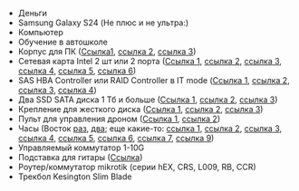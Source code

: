 - Деньги
- Samsung Galaxy S24 (Не плюс и не ультра:)
- Компьютер
- Обучение в автошколе
- Корпус для ПК ([Ссылка1](https://aliexpress.ru/item/1005008886474039.html?spm=a2g2w.favourites.mywishlist.43.6eff4aa6nKCR5W&sku_id=12000047083171736), [cсылка 2](https://aliexpress.ru/item/1005008754638849.html?spm=a2g2w.favourites.mywishlist.49.6eff4aa6nKCR5W&sku_id=12000046529404927), [ссылка 3](https://aliexpress.ru/item/1005007992939632.html?spm=a2g2w.favourites.mywishlist.46.6eff4aa6nKCR5W&sku_id=12000043188115685))
- Сетевая карта Intel 2 шт или 2 порта ([Ссылка 1](https://aliexpress.ru/item/1005008130220686.html?spm=a2g2w.favourites.mywishlist.22.6eff4aa6nKCR5W&sku_id=12000043917195854), [ссылка 2](https://aliexpress.ru/item/1005008691478168.html?spm=a2g2w.favourites.mywishlist.115.6eff4aa6C6tZey&sku_id=12000046261618100), [ссылка 3](https://aliexpress.ru/item/1005004592717386.html?spm=a2g2w.detail.rcmdprod.2.73cb2d06aP6Trw&mixer_rcmd_bucket_id=UnknownMixerAbId&pdp_trigger_item_id=0_1005008691478168&ru_algo_pv_id=ca0254-61b690-4d5da8-8d7fd9-1750165200&scenario=aerSimilarItemPdpRcmd&sku_id=12000029758388452&traffic_source=recommendation&type_rcmd=core), [ссылка 4](https://aliexpress.ru/item/1005004756675914.html?spm=a2g2w.favourites.mywishlist.40.6eff4aa6C6tZey&sku_id=12000033994215223), [ссылка 5](https://aliexpress.ru/item/1005005999039768.html?spm=a2g2w.favourites.mywishlist.28.6eff4aa6nKCR5W&sku_id=12000035244472538), [ссылка 6](https://aliexpress.ru/item/1005006213007402.html?spm=a2g2w.favourites.mywishlist.19.6eff4aa6nKCR5W&sku_id=12000036304059961))
- SAS HBA Controller или RAID Controller в IT mode ([Ссылка 1](https://aliexpress.ru/item/1005006684062264.html?sku_id=12000038006240114&spm=a2g2w.productlist.search_results.14.609e2b03lW2vgV), [ссылка 2](https://aliexpress.ru/item/1005005028899772.html?spm=a2g2w.favourites.mywishlist.154.6eff4aa6C6tZey&sku_id=12000031387270519), [ссылка 3](https://aliexpress.ru/item/1005005481239832.html?sku_id=12000033256232708&spm=a2g2w.productlist.search_results.6.609e2b03lW2vgV), [ссылка 4](https://aliexpress.ru/item/1005004906088861.html?sku_id=12000030974740975&spm=a2g2w.productlist.search_results.9.609e2b03lW2vgV))
- Два SSD SATA диска 1 Тб и больше ([Ссылка 1](https://www.dns-shop.ru/product/7a0f50d05ce0ed20/1000-gb-25-sata-nakopitel-adata-ultimate-su650-asu650ss-1tt-r/), [ссылка 2](https://www.dns-shop.ru/product/b5962cf3382851bb/960-gb-25-sata-nakopitel-netac-sa500-nt01sa500-960-s3x/), [ссылка 3](https://www.dns-shop.ru/product/850b9de989dced20/960-gb-25-sata-nakopitel-msi-spatium-s270-s78-440p130-p83/))
- Крепление для жесткого диска ([Ссылка 1](https://aliexpress.ru/item/1005003040484903.html?spm=a2g2w.favourites.mywishlist.67.6eff4aa6C6tZey&sku_id=12000023397209516), [ссылка 2](https://aliexpress.ru/item/1005002897946669.html?spm=a2g2w.favourites.mywishlist.64.6eff4aa6C6tZey&sku_id=12000022672010957), [ссылка 3](https://aliexpress.ru/item/1005002979288928.html?spm=a2g2w.detail.rcmdprod.5.7104272agTr6j9&mixer_rcmd_bucket_id=UnknownMixerAbId&pdp_trigger_item_id=0_1005003040484903&ru_algo_pv_id=ca0254-61b690-4d5da8-b0c1e9-1750165200&scenario=aerSimilarItemPdpRcmd&sku_id=12000023044857824&traffic_source=recommendation&type_rcmd=core))
- Пульт для управления дроном ([Ссылка 1](https://aliexpress.ru/item/1005008044388817.html?sku_id=12000044036392211&spm=a2g2w.productlist.search_results.4.723a4179EAvUMb), [ссылка 2](https://aliexpress.ru/item/1005005906756833.html?sku_id=12000034795287507&spm=a2g2w.productlist.search_results.19.58393c39mhX9af))
- Часы (Восток [раз](https://online.vostokinc.ru/katalog-tovarov/amfibija-960762), [два](https://online.vostokinc.ru/katalog-tovarov/amfibija-2426-02-960761); еще какие-то: [ссылка 1](https://aliexpress.ru/item/1005007116672885.html?spm=a2g2w.favourites.mywishlist.637.6eff4aa6C6tZey&sku_id=12000039706130060), [ссылка 2](https://aliexpress.ru/item/1005005917109223.html?spm=a2g2w.favourites.mywishlist.484.6eff4aa6C6tZey&sku_id=12000034840627076), [ссылка 3](https://aliexpress.ru/item/1005007032725498.html?spm=a2g2w.favourites.mywishlist.487.6eff4aa6C6tZey&sku_id=12000044206213755), [ссылка 4](https://aliexpress.ru/item/1005007696636359.html?spm=a2g2w.favourites.mywishlist.481.6eff4aa6C6tZey&sku_id=12000041885551084), [ссылка 5](https://aliexpress.ru/item/1005007518494475.html?spm=a2g2w.favourites.mywishlist.478.6eff4aa6C6tZey&sku_id=12000041103054487), [ссылка 6](https://aliexpress.ru/item/1005006175948894.html?spm=a2g2w.favourites.mywishlist.394.6eff4aa6C6tZey&sku_id=12000036137004468), [ссылка 7](https://aliexpress.ru/item/1005006912292858.html?spm=a2g2w.favourites.mywishlist.334.6eff4aa6C6tZey&sku_id=12000043138888227), [ссылка 9](https://aliexpress.ru/item/1005003774604555.html?spm=a2g2w.favourites.mywishlist.277.6eff4aa6C6tZey&sku_id=12000028570471032))
- Управляемый коммутатор 1-10G
- Подставка для гитары ([Ссылка](https://www.ozon.ru/product/podstavka-dlya-gitary-napolnaya-skladnaya-universalnaya-647815192/))
- Роутер/коммутатор mikrotik (серии hEX, CRS, L009, RB, CCR)
- Трекбол Kesington Slim Blade
